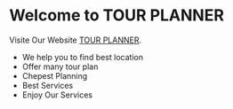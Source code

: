 # Welcome to TOUR PLANNER

Visite Our Website [TOUR PLANNER](https://github.com/facebook/create-react-app).

- We help you to find best location
- Offer many tour plan
- Chepest Planning
- Best Services
- Enjoy Our Services